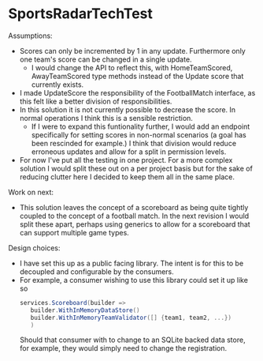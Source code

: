 # SportsRadarTechTest

Assumptions:
- Scores can only be incremented by 1 in any update. Furthermore only one team's score can be changed in a single update.
  - I would change the API to reflect this, with HomeTeamScored, AwayTeamScored type methods instead of the Update score that currently exists.
- I made UpdateScore the responsibility of the FootballMatch interface, as this felt like a better division of responsibilities.
- In this solution it is not currently possible to decrease the score. In normal operations I think this is a sensible restriction.
  - If I were to expand this funtionality further, I would add an endpoint specifically for setting scores in non-normal scenarios (a goal has been rescinded for example.) I think that division would reduce erroneous updates and allow for a split in permission levels.
- For now I've put all the testing in one project. For a more complex solution I would split these out on a per project basis but for the sake of reducing clutter here I decided to keep them all in the same place.

Work on next:
- This solution leaves the concept of a scoreboard as being quite tightly coupled to the concept of a football match. In the next revision I would split these apart, perhaps using generics to allow for a scoreboard that can support multiple game types.

Design choices:
- I have set this up as a public facing library. The intent is for this to be decoupled and configurable by the consumers.
- For example, a consumer wishing to use this library could set it up like so
  ```csharp
  services.Scoreboard(builder =>
     builder.WithInMemoryDataStore()
     builder.WithInMemoryTeamValidator([] {team1, team2, ...})
     )
  ```
  Should that consumer with to change to an SQLite backed data store, for example, they would simply need to change the registration.
